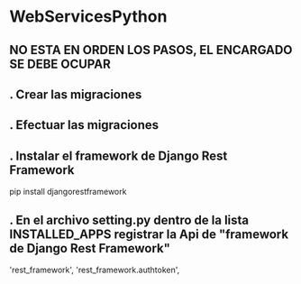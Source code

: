 # WebServicesPython


## NO ESTA EN ORDEN LOS PASOS, EL ENCARGADO SE DEBE OCUPAR

## . Crear las migraciones

## . Efectuar las migraciones

## . Instalar el framework de Django Rest Framework
pip install djangorestframework

## . En el archivo setting.py dentro de la lista INSTALLED_APPS registrar la Api de "framework de Django Rest Framework"
'rest_framework',
'rest_framework.authtoken',